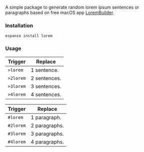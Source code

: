 A simple package to generate random lorem ipsum sentences or paragraphs based on free macOS app [LoremBuilder](https://lorembuilder.com/).

### Installation

```
espanso install lorem
```

### Usage

| Trigger   | Replace      |
| --------- | ------------ |
| `>lorem`  | 1 sentence.  |
| `>2lorem` | 2 sentences. |
| `>3lorem` | 3 sentences. |
| `>4lorem` | 4 sentences. |

| Trigger   | Replace       |
| --------- | ------------- |
| `#lorem`  | 1 paragraph.  |
| `#2lorem` | 2 paragraphs. |
| `#3lorem` | 3 paragraphs. |
| `#4lorem` | 4 paragraphs. |
